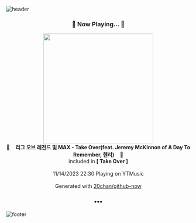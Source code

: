![header](https://capsule-render.vercel.app/api?type=wave&height=170&section=header&fontColor=090707&fontAlignX=45&fontAlignY=65&fontSize=100)

<h3 align="center">🎵 Now Playing... 🎵</h3>
<p align="center">
  <a href="https://music.youtube.com/watch?v=vOwVTtoR-9E">
    <img width="300" src="https://lh3.googleusercontent.com/zIp803Jz-e2AiDnhOaBVLFkIpSQ-K6Pw3lElHRpae59jiHh0ky2lSBb_5PQzQu4myABpiLBVmdXaNy8">
  </a>
  <br>
  🎵&nbsp&nbsp&nbsp <b>리그 오브 레전드 및 MAX - Take Over(feat. Jeremy McKinnon of A Day To Remember, 헨리)</b> &nbsp&nbsp&nbsp🎵
  <br>
  included in <b>[ Take Over ]</b>
  
  <br />
  <br />
  11/14/2023 22:30 Playing on YTMusic
  <br />
  <br />
  Generated with <a href="https://github.com/20chan/github-now">20chan/github-now</a>
</p>

<h3 align="center">•••</h3>

![footer](https://capsule-render.vercel.app/api?type=wave&height=150&section=footer)
